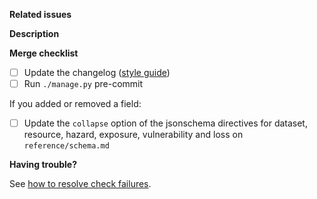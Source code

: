 **Related issues**

<!-- Add links to related issues here. If you want an issue to be automatically closed when the PR is merged, use keywords (https://docs.github.com/en/issues/tracking-your-work-with-issues/linking-a-pull-request-to-an-issue#linking-a-pull-request-to-an-issue-using-a-keyword). -->

**Description**

<!-- If the changes in the PR are not sufficiently explained by the related issues and commit messages, add a description here. -->

**Merge checklist**

<!-- Complete the checklist before requesting a review. -->

- [ ] Update the changelog ([style guide](developer_docs.md#changelog-style-guide))
- [ ] Run `./manage.py` pre-commit

If you added or removed a field:

- [ ] Update the `collapse` option of the jsonschema directives for dataset, resource, hazard, exposure, vulnerability and loss on `reference/schema.md`

**Having trouble?**

See [how to resolve check failures](https://github.com/GFDRR/rdl-standard/blob/dev/developer_docs.md#resolve-check-failures).
